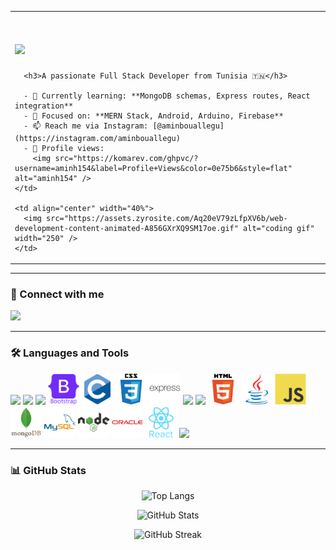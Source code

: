 <table width="100%">
  <tr>
    <td align="left" width="60%">
      <h1>
        <img src="https://readme-typing-svg.herokuapp.com/?lines=Hi+👋,+I'm+Aminbouallegu;Full+Stack+Developer;IoT+Student;Always+Learning...&center=false&size=28" />
      </h1>

      <h3>A passionate Full Stack Developer from Tunisia 🇹🇳</h3>

      - 🌱 Currently learning: **MongoDB schemas, Express routes, React integration**  
      - 💼 Focused on: **MERN Stack, Android, Arduino, Firebase**  
      - 📫 Reach me via Instagram: [@aminbouallegu](https://instagram.com/aminbouallegu)  
      - 👀 Profile views:  
        <img src="https://komarev.com/ghpvc/?username=aminh154&label=Profile+Views&color=0e75b6&style=flat" alt="aminh154" />
    </td>
    
    <td align="center" width="40%">
      <img src="https://assets.zyrosite.com/Aq20eV79zLfpXV6b/web-development-content-animated-A856GXrXQ9SM17oe.gif" alt="coding gif" width="250" />
    </td>
  </tr>
</table>

---

### 🔗 Connect with me
<p align="left">
  <a href="https://instagram.com/aminbouallegu" target="_blank">
    <img src="[https://img.shields.io/badge/Instagram-%23E4405F.svg?style=for-the-badge&logo=instagram&logoColor=white](https://assets.zyrosite.com/Aq20eV79zLfpXV6b/web-development-content-animated-A856GXrXQ9SM17oe.gif)"/>
  </a>
</p>

---

### 🛠️ Languages and Tools
<p align="left">
  <a href="https://angular.io" target="_blank"><img src="https://angular.io/assets/images/logos/angular/angular.svg" width="50"/></a>
  <a href="https://www.arduino.cc/" target="_blank"><img src="https://cdn.worldvectorlogo.com/logos/arduino-1.svg" width="50"/></a>
  <a href="https://www.blender.org/" target="_blank"><img src="https://download.blender.org/branding/community/blender_community_badge_white.svg" width="50"/></a>
  <a href="https://getbootstrap.com" target="_blank"><img src="https://raw.githubusercontent.com/devicons/devicon/master/icons/bootstrap/bootstrap-plain-wordmark.svg" width="50"/></a>
  <a href="https://www.cprogramming.com/" target="_blank"><img src="https://raw.githubusercontent.com/devicons/devicon/master/icons/c/c-original.svg" width="50"/></a>
  <a href="https://www.w3schools.com/css/" target="_blank"><img src="https://raw.githubusercontent.com/devicons/devicon/master/icons/css3/css3-original-wordmark.svg" width="50"/></a>
  <a href="https://expressjs.com" target="_blank"><img src="https://raw.githubusercontent.com/devicons/devicon/master/icons/express/express-original-wordmark.svg" width="50"/></a>
  <a href="https://www.figma.com/" target="_blank"><img src="https://www.vectorlogo.zone/logos/figma/figma-icon.svg" width="50"/></a>
  <a href="https://firebase.google.com/" target="_blank"><img src="https://www.vectorlogo.zone/logos/firebase/firebase-icon.svg" width="50"/></a>
  <a href="https://www.w3.org/html/" target="_blank"><img src="https://raw.githubusercontent.com/devicons/devicon/master/icons/html5/html5-original-wordmark.svg" width="50"/></a>
  <a href="https://www.java.com" target="_blank"><img src="https://raw.githubusercontent.com/devicons/devicon/master/icons/java/java-original.svg" width="50"/></a>
  <a href="https://developer.mozilla.org/en-US/docs/Web/JavaScript" target="_blank"><img src="https://raw.githubusercontent.com/devicons/devicon/master/icons/javascript/javascript-original.svg" width="50"/></a>
  <a href="https://www.mongodb.com/" target="_blank"><img src="https://raw.githubusercontent.com/devicons/devicon/master/icons/mongodb/mongodb-original-wordmark.svg" width="50"/></a>
  <a href="https://www.mysql.com/" target="_blank"><img src="https://raw.githubusercontent.com/devicons/devicon/master/icons/mysql/mysql-original-wordmark.svg" width="50"/></a>
  <a href="https://nodejs.org" target="_blank"><img src="https://raw.githubusercontent.com/devicons/devicon/master/icons/nodejs/nodejs-original-wordmark.svg" width="50"/></a>
  <a href="https://www.oracle.com/" target="_blank"><img src="https://raw.githubusercontent.com/devicons/devicon/master/icons/oracle/oracle-original.svg" width="50"/></a>
  <a href="https://reactjs.org/" target="_blank"><img src="https://raw.githubusercontent.com/devicons/devicon/master/icons/react/react-original-wordmark.svg" width="50"/></a>
  <a href="https://reactnative.dev/" target="_blank"><img src="https://reactnative.dev/img/header_logo.svg" width="50"/></a>
</p>

---

### 📊 GitHub Stats
<p align="center">
  <img src="https://github-readme-stats.vercel.app/api/top-langs?username=aminh154&show_icons=true&locale=en&layout=compact" alt="Top Langs" />
</p>
<p align="center">
  <img src="https://github-readme-stats.vercel.app/api?username=aminh154&show_icons=true&locale=en" alt="GitHub Stats" />
</p>
<p align="center">
  <img src="https://github-readme-streak-stats.herokuapp.com/?user=aminh154&" alt="GitHub Streak" />
</p>
